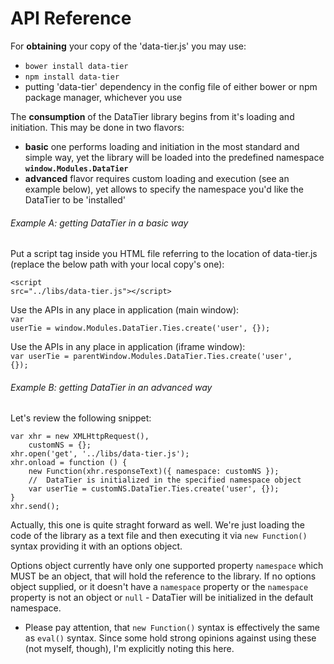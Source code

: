 API Reference
=============

For **obtaining** your copy of the 'data-tier.js' you may use:
*	<code>bower install data-tier</code>
*	<code>npm install data-tier</code>
*	putting 'data-tier' dependency in the config file of either bower or npm package manager, whichever you use

The **consumption** of the DataTier library begins from it's loading and initiation. This may be done in two flavors:
*	**basic** one performs loading and initiation in the most standard and simple way, yet the library will be loaded into the predefined namespace <code>**window.Modules.DataTier**</code>
*	**advanced** flavor requires custom loading and execution (see an example below), yet allows to specify the namespace you'd like the DataTier to be 'installed'

###### Example A: getting DataTier in a *basic* way

Put a script tag inside you HTML file referring to the location of data-tier.js (replace the below path with your local copy's one):

<code>&lt;script src="../libs/data-tier.js"&gt;&lt;/script&gt;</code>

Use the APIs in any place in application (main window):<br>
<code>var userTie = window.Modules.DataTier.Ties.create('user', {});</code>

Use the APIs in any place in application (iframe window):<br>
<code>var userTie = parentWindow.Modules.DataTier.Ties.create('user', {});</code>

###### Example B: getting DataTier in an *advanced* way

Let's review the following snippet:
<pre><code>var xhr = new XMLHttpRequest(),
	customNS = {};
xhr.open('get', '../libs/data-tier.js');
xhr.onload = function () {
	new Function(xhr.responseText)({ namespace: customNS });
	//	DataTier is initialized in the specified namespace object
	var userTie = customNS.DataTier.Ties.create('user', {});
}
xhr.send();</code></pre>

Actually, this one is quite straght forward as well. We're just loading the code of the library as a text file and then executing it via <code>new Function(<string>)</code> syntax providing it with an options object.

Options object currently have only one supported property <code>namespace</code> which MUST be an object, that will hold the reference to the library. If no options object supplied, or it doesn't have a <code>namespace</code> property or the <code>namespace</code> property is not an object or <code>null</code> - DataTier will be initialized in the default namespace.

* Please pay attention, that <code>new Function()</code> syntax is effectively the same as <code>eval()</code> syntax. Since some hold strong opinions against using these (not myself, though), I'm explicitly noting this here.